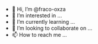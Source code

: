 - 👋 Hi, I’m @fraco-oxza
- 👀 I’m interested in ...
- 🌱 I’m currently learning ...
- 💞️ I’m looking to collaborate on ...
- 📫 How to reach me ...

<!---
fraco-oxza/fraco-oxza is a ✨ special ✨ repository because its `README.md` (this file) appears on your GitHub profile.
You can click the Preview link to take a look at your changes.
--->
